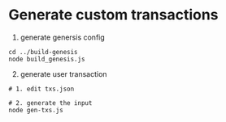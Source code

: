# Generate custom transactions

1. generate genersis config
```
cd ../build-genesis
node build_genesis.js
```

2. generate user transaction

```
# 1. edit txs.json

# 2. generate the input
node gen-txs.js
```
